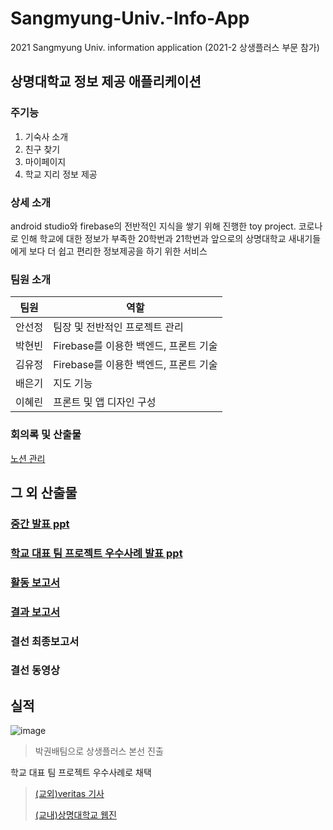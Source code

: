 # Sangmyung-Univ.-Info-App
2021 Sangmyung Univ. information application (2021-2 상생플러스 부문 참가)


## 상명대학교 정보 제공 애플리케이션

### 주기능
1. 기숙사 소개
2. 친구 찾기
3. 마이페이지
4. 학교 지리 정보 제공

### 상세 소개
android studio와 firebase의 전반적인 지식을 쌓기 위해 진행한 toy project. 코로나로 인해 학교에 대한 정보가 부족한 20학번과 21학번과 앞으로의 상명대학교 새내기들에게 보다 더 쉽고 편리한 정보제공을 하기 위한 서비스

### 팀원 소개
팀원   |          역할 
------ | -------------
안선정 | 팀장 및 전반적인 프로젝트 관리
박현빈 | Firebase를 이용한 백엔드, 프론트 기술
김유정 | Firebase를 이용한 백엔드, 프론트 기술
배은기 | 지도 기능
이혜린 | 프론트 및 앱 디자인 구성

### 회의록 및 산출물
[노션 관리](https://noon-heliotrope-85a.notion.site/2021-2-Application-Mentoring-Project-24c4d76033ce4d64a715cf6add78a57e)



## 그 외 산출물
### [중간 발표 ppt](https://github.com/sunjungAn/Sangmyung-Univ.-Info-App/blob/master/%EC%82%B0%EC%B6%9C%EB%AC%BC/%EC%83%81%EC%83%9D%ED%94%8C%EB%9F%AC%EC%8A%A4-PPT%20(1).pptx)
### [학교 대표 팀 프로젝트 우수사례 발표 ppt](https://github.com/sunjungAn/Sangmyung-Univ.-Info-App/blob/master/%EC%82%B0%EC%B6%9C%EB%AC%BC/%EC%98%A4%EB%A6%84-%EA%B5%90%EC%9C%A1-%ED%8E%98%EC%8A%A4%ED%8B%B0%EB%B2%8C-%EB%B0%9C%ED%91%9C.pptx) 
### [활동 보고서](https://github.com/sunjungAn/Sangmyung-Univ.-Info-App/blob/master/%EC%82%B0%EC%B6%9C%EB%AC%BC/%ED%99%9C%EB%8F%99%EB%B3%B4%EA%B3%A0%EC%84%9C%20%EC%B7%A8%ED%95%A9%EB%B3%B8%20%26%20%EC%B6%9C%EC%84%9D%EB%B6%80.pdf)
### [결과 보고서](https://github.com/sunjungAn/Sangmyung-Univ.-Info-App/blob/master/%EC%82%B0%EC%B6%9C%EB%AC%BC/2021-2%20%EC%8A%A4%ED%84%B0%EB%94%94%EC%83%81%EC%83%9D%ED%94%8C%EB%9F%AC%EC%8A%A4%20%EA%B2%B0%EA%B3%BC%EB%B3%B4%EA%B3%A0%EC%84%9C.pdf)
### 결선 최종보고서
### 결선 동영상

## 실적
![image](https://user-images.githubusercontent.com/55094745/144843598-9173c1c9-48a1-4bd2-aac5-40460e628cd7.png)
> 박권배팀으로 상생플러스 본선 진출

학교 대표 팀 프로젝트 우수사례로 채택
> [(교외)veritas 기사](http://www.veritas-a.com/news/articleView.html?idxno=399458)
> 
> [(교내)상명대학교 웹진](https://www.smu.ac.kr/webzine/today.do?mode=view&articleNo=722534&article.offset=0&articleLimit=10)

